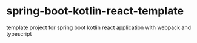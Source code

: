 # spring-boot-kotlin-react-template
template project for spring boot kotlin react application with webpack and typescript
